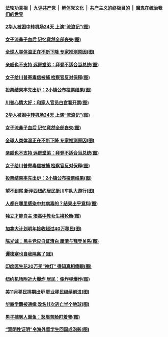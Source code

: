 

####  [法轮功真相](../../../../basic/blob/master/README.md?t=11041131) &nbsp;|&nbsp; [九评共产党](../../../../9ping.md/blob/master/README.md?t=11041131) &nbsp;|&nbsp; [解体党文化](../../../../jtdwh.md/blob/master/README.md?t=11041131)  &nbsp;|&nbsp; [共产主义的终极目的](../../../../gczydzjmd.md/blob/master/README.md?t=11041131) &nbsp;|&nbsp; [魔鬼在统治我们的世界](../../../../mgztzwmdsj.md/blob/master/README.md?t=11041131) 

#### [2华人被困中转机场24天 上演“流浪记”(图)](../pages/p3/951379.md?t=11041131) 

#### [女子流鼻子血后 记忆竟然全部丧失(图)](../pages/p3/951362.md?t=11041131) 

#### [全球人类体温正在不断下降 专家推测原因(图)](../pages/p3/951353.md?t=11041131) 

#### [亲戚也不支持 远房堂弟：拜登不适合当总统(图)](../pages/p3/951346.md?t=11041131) 

#### [女子给川普寄毒信被捕 检察官反对保释(图)](../pages/p3/951348.md?t=11041131) 

#### [投票结果率先出炉：2小镇公布投票结果(图)](../pages/p3/951326.md?t=11041131) 

#### [川普心情大好：和家人官员白宫看开票(图)](../pages/p3/951412.md?t=11041131) 

#### [2华人被困中转机场24天 上演“流浪记”(图)](../pages/p3/951379.md?t=11041131) 

#### [女子流鼻子血后 记忆竟然全部丧失(图)](../pages/p3/951362.md?t=11041131) 

#### [全球人类体温正在不断下降 专家推测原因(图)](../pages/p3/951353.md?t=11041131) 

#### [亲戚也不支持 远房堂弟：拜登不适合当总统(图)](../pages/p3/951346.md?t=11041131) 

#### [女子给川普寄毒信被捕 检察官反对保释(图)](../pages/p3/951348.md?t=11041131) 

#### [投票结果率先出炉：2小镇公布投票结果(图)](../pages/p3/951326.md?t=11041131) 


#### [望不到尾 新泽西纽约居民挺川车队大游行(图)](../pages/p3/951282.md?t=11041131) 

#### [人都在哪里感染中共病毒的？结果出乎意料(图)](../pages/p3/951231.md?t=11041131) 

#### [独立才能自主 澳高中教女生换轮胎(图)](../pages/p3/951230.md?t=11041131) 

#### [加拿大计划明年接收超过40万移民(图)](../pages/p3/951253.md?t=11041131) 

#### [陈光诚：民主党应自证清白 厘清与拜登关系(图)](../pages/p3/951048.md?t=11041131) 

#### [谭德塞也自我隔离了(图)](../pages/p3/951221.md?t=11041131) 

#### [印度医生花20万买“神灯” 得知真相傻眼(图)](../pages/p3/951222.md?t=11041131) 

#### [纽约机场附近大爆炸 居民：像炸弹爆炸(图)](../pages/p3/951218.md?t=11041131) 

#### [美11月移民排期出炉 职业移民继续前进(图)](../pages/p3/951170.md?t=11041131) 

#### [华裔学霸被通缉 改名11次逃亡半个地球(图)](../pages/p3/951158.md?t=11041131) 

#### [男子捕到人面鱼：愁眉苦脸盯着我(图)](../pages/p3/951156.md?t=11041131) 

#### [“双阴性证明”令海外留学生回国成泡影(图)](../pages/p3/951097.md?t=11041131) 

